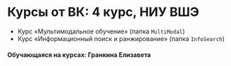 # Курсы от ВК: 4 курс, НИУ ВШЭ

* Курс «Мультимодальное обучение» (папка `MultiModal`)
* Курс «Информационный поиск и ранжирование» (папка `InfoSearch`)

#### Обучающаяся на курсах: Гранкина Елизавета 